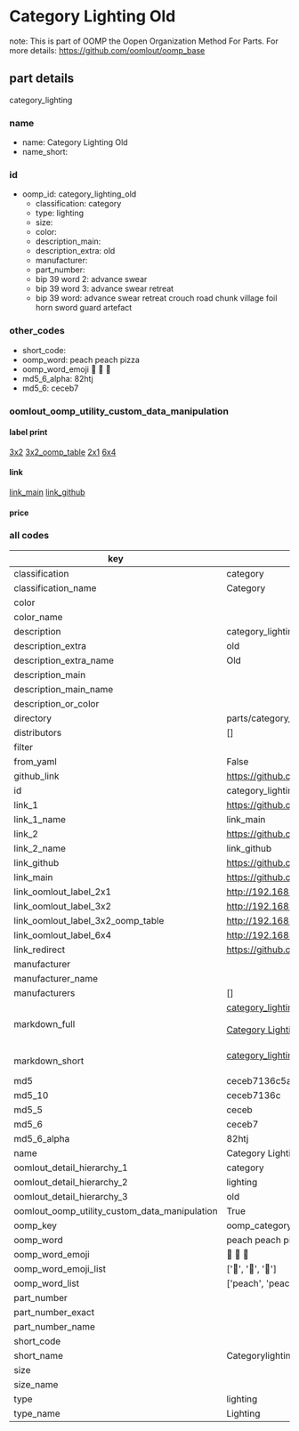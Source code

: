 # Category Lighting Old  

note: This is part of OOMP the Oopen Organization Method For Parts. For more details: https://github.com/oomlout/oomp_base

##  part details
  



category_lighting



### name
* name: Category Lighting Old
* name_short: 
### id
* oomp_id: category_lighting_old
  * classification: category
  * type: lighting
  * size: 
  * color: 
  * description_main: 
  * description_extra: old
  * manufacturer: 
  * part_number: 
  * bip 39 word 2: advance swear
  * bip 39 word 3: advance swear retreat
  * bip 39 word: advance swear retreat crouch road chunk village foil horn sword guard artefact

### other_codes
* short_code: 
* oomp_word: peach peach pizza
* oomp_word_emoji :peach: :peach: :pizza:
* md5_6_alpha: 82htj
* md5_6: ceceb7






### oomlout_oomp_utility_custom_data_manipulation
#### label print
[3x2](http://192.168.1.245:1112/?label=oomp%2082htj)
[3x2_oomp_table](http://192.168.1.108:1112/?label=oomp%2082htj)
[2x1](http://192.168.1.242:1112/?label=oomp%2082htj)
[6x4](http://192.168.1.55:1112/?label=oomp%2082htj)    

#### link

[link_main](https://github.com/oomlout/oomlout_oomp_version_1_messy/tree/main/parts/category_lighting_old) [link_github](https://github.com/oomlout/oomlout_oomp_version_1_messy/tree/main/parts/category_lighting_old)                             

#### price







### all codes 
| key | value |  
| --- | --- |  
| classification | category |  
| classification_name | Category |  
| color |  |  
| color_name |  |  
| description | category_lighting |  
| description_extra | old |  
| description_extra_name | Old |  
| description_main |  |  
| description_main_name |  |  
| description_or_color |   |  
| directory | parts/category_lighting_old |  
| distributors | [] |  
| filter |  |  
| from_yaml | False |  
| github_link | https://github.com/oomlout/oomlout_oomp_part_src/tree/main/parts/category_lighting_old |  
| id | category_lighting_old |  
| link_1 | https://github.com/oomlout/oomlout_oomp_version_1_messy/tree/main/parts/category_lighting_old |  
| link_1_name | link_main |  
| link_2 | https://github.com/oomlout/oomlout_oomp_version_1_messy/tree/main/parts/category_lighting_old |  
| link_2_name | link_github |  
| link_github | https://github.com/oomlout/oomlout_oomp_version_1_messy/tree/main/parts/category_lighting_old |  
| link_main | https://github.com/oomlout/oomlout_oomp_version_1_messy/tree/main/parts/category_lighting_old |  
| link_oomlout_label_2x1 | http://192.168.1.242:1112/?label=oomp%2082htj |  
| link_oomlout_label_3x2 | http://192.168.1.245:1112/?label=oomp%2082htj |  
| link_oomlout_label_3x2_oomp_table | http://192.168.1.108:1112/?label=oomp%2082htj |  
| link_oomlout_label_6x4 | http://192.168.1.55:1112/?label=oomp%2082htj |  
| link_redirect | https://github.com/oomlout/oomlout_oomp_version_1_messy/tree/main/parts/category_lighting_old |  
| manufacturer |  |  
| manufacturer_name |  |  
| manufacturers | [] |  
| markdown_full | [category_lighting_old](none)<br>[](none)<br>[Category Lighting Old](none)<br><br> |  
| markdown_short | [category_lighting_old](none)<br><br> |  
| md5 | ceceb7136c5a7e80a2dd73437036e01f |  
| md5_10 | ceceb7136c |  
| md5_5 | ceceb |  
| md5_6 | ceceb7 |  
| md5_6_alpha | 82htj |  
| name | Category Lighting Old |  
| oomlout_detail_hierarchy_1 | category |  
| oomlout_detail_hierarchy_2 | lighting |  
| oomlout_detail_hierarchy_3 | old |  
| oomlout_oomp_utility_custom_data_manipulation | True |  
| oomp_key | oomp_category_lighting_old |  
| oomp_word | peach peach pizza |  
| oomp_word_emoji | :peach: :peach: :pizza: |  
| oomp_word_emoji_list | [':peach:', ':peach:', ':pizza:'] |  
| oomp_word_list | ['peach', 'peach', 'pizza'] |  
| part_number |  |  
| part_number_exact |  |  
| part_number_name |  |  
| short_code |  |  
| short_name | Categorylighting |  
| size |  |  
| size_name |  |  
| type | lighting |  
| type_name | Lighting |  
